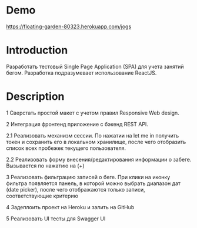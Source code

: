 # Demo

https://floating-garden-80323.herokuapp.com/jogs

# Introduction

Разработать тестовый Single Page Application (SPA) для учета занятий
бегом. Разработка подразумевает использование ReactJS.

# Description

1 Сверстать простой макет с учетом правил Responsive Web design.

2 Интеграция фронтенд приложение с бэкенд REST API.

2.1 Реализовать механизм сессии.
По нажатии на let me in получить токен и сохранить его в локальном
хранилище, после чего отобразить список всех пробежек текущего
пользователя.

2.2 Реализовать форму внесения/редактирования информации о
забеге.
Вызывается по нажатию на (+)

3 Реализовать фильтрацию записей о беге.
При клики на иконку фильтра появляется панель, в которой можно
выбрать диапазон дат (date picker), после чего отображаются только
записи, соответствующие критерию

4 Задеплоить проект на Heroku и залить на GitHub

5 Реализовать UI тесты для Swagger UI
